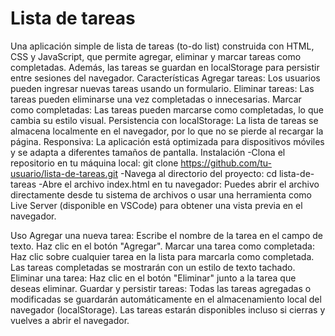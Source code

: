 # Lista de tareas
 
Una aplicación simple de lista de tareas (to-do list) construida con HTML, CSS y JavaScript, que permite agregar, eliminar y marcar tareas como completadas. Además, las tareas se guardan en localStorage para persistir entre sesiones del navegador.
Características
    Agregar tareas: Los usuarios pueden ingresar nuevas tareas usando un formulario.
    Eliminar tareas: Las tareas pueden eliminarse una vez completadas o innecesarias.
    Marcar como completadas: Las tareas pueden marcarse como completadas, lo que cambia su estilo visual.
    Persistencia con localStorage: La lista de tareas se almacena localmente en el navegador, por lo que no se pierde al recargar la página.
    Responsiva: La aplicación está optimizada para dispositivos móviles y se adapta a diferentes tamaños de pantalla.
Instalación
    -Clona el repositorio en tu máquina local:
    git clone https://github.com/tu-usuario/lista-de-tareas.git
    -Navega al directorio del proyecto:
    cd lista-de-tareas
    -Abre el archivo index.html en tu navegador:
     Puedes abrir el archivo directamente desde tu sistema de archivos o usar una herramienta como Live Server (disponible en VSCode) para obtener una vista previa en el navegador.

Uso
Agregar una nueva tarea:
    Escribe el nombre de la tarea en el campo de texto.
    Haz clic en el botón "Agregar".
Marcar una tarea como completada:
    Haz clic sobre cualquier tarea en la lista para marcarla como completada. Las tareas completadas se mostrarán con un estilo de texto tachado.
Eliminar una tarea:
    Haz clic en el botón "Eliminar" junto a la tarea que deseas eliminar.
Guardar y persistir tareas:
    Todas las tareas agregadas o modificadas se guardarán automáticamente en el almacenamiento local del navegador (localStorage). Las tareas estarán disponibles incluso si cierras y vuelves a abrir el navegador.
